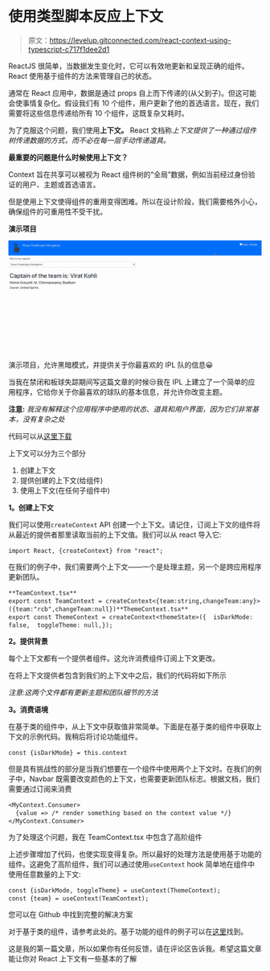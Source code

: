 # 使用类型脚本反应上下文

> 原文：<https://levelup.gitconnected.com/react-context-using-typescript-c717f1dee2d1>

ReactJS 很简单，当数据发生变化时，它可以有效地更新和呈现正确的组件。React 使用基于组件的方法来管理自己的状态。

通常在 React 应用中，数据是通过 props 自上而下传递的(从父到子)。但这可能会使事情复杂化。假设我们有 10 个组件，用户更新了他的首选语言。现在，我们需要将这些信息传递给所有 10 个组件，这既复杂又耗时。

为了克服这个问题，我们使用**上下文。** React 文档称*上下文提供了一种通过组件树传递数据的方式，而不必在每一层手动传递道具。*

**最重要的问题是什么时候使用上下文？**

Context 旨在共享可以被视为 React 组件树的“全局”数据，例如当前经过身份验证的用户、主题或首选语言。

但是使用上下文使得组件的重用变得困难。所以在设计阶段，我们需要格外小心，确保组件的可重用性不受干扰。

**演示项目**

![](img/934ccd82b0d376835a6e4903eab34f37.png)

演示项目，允许黑暗模式，并提供关于你最喜欢的 IPL 队的信息😀

当我在禁闭和板球失踪期间写这篇文章的时候😒我在 IPL 上建立了一个简单的应用程序，它给你关于你最喜欢的球队的基本信息，并允许你改变主题。

**注意:** *我没有解释这个应用程序中使用的状态、道具和用户界面，因为它们非常基本，没有复杂之处*

代码可以从[这里下载](https://github.com/suhas86/react-context-typescript)

上下文可以分为三个部分

1.  创建上下文
2.  提供创建的上下文(给组件)
3.  使用上下文(在任何子组件中)

**1。创建上下文**

我们可以使用`createContext` API 创建一个上下文。请记住，订阅上下文的组件将从最近的提供者那里读取当前的上下文值。我们可以从 react 导入它:

```
import React, {createContext} from "react";
```

在我们的例子中，我们需要两个上下文——一个是处理主题，另一个是跨应用程序更新团队。

```
**TeamContext.tsx** 
export const TeamContext = createContext<{team:string,changeTeam:any}>({team:"rcb",changeTeam:null})**ThemeContext.tsx**
export const ThemeContext = createContext<themeState>({  isDarkMode: false,  toggleTheme: null,});
```

**2。提供背景**

每个上下文都有一个提供者组件。这允许消费组件订阅上下文更改。

在将上下文提供者包含到我们的上下文中之后，我们的代码将如下所示

*注意:这两个文件都有更新主题和团队细节的方法*

**3。消费语境**

在基于类的组件中，从上下文中获取值非常简单。下面是在基于类的组件中获取上下文的示例代码。我稍后将讨论功能组件。

```
const {isDarkMode} = this.context
```

但是具有挑战性的部分是当我们想要在一个组件中使用两个上下文时。在我们的例子中，Navbar 既需要改变颜色的上下文，也需要更新团队标志。根据文档，我们需要通过订阅来消费

```
<MyContext.Consumer>
  {value => /* render something based on the context value */}
</MyContext.Consumer>
```

为了处理这个问题，我在 TeamContext.tsx 中包含了高阶组件

上述步骤增加了代码，也使实现变得复杂。所以最好的处理方法是使用基于功能的组件。这避免了高阶组件，我们可以通过使用`useContext` hook 简单地在组件中使用任意数量的上下文:

```
const {isDarkMode, toggleTheme} = useContext(ThemeContext);    
const {team} = useContext(TeamContext);
```

您可以在 Github 中找到完整的解决方案

对于基于类的组件，请参考此处的。基于功能的组件的例子可以在[这里](https://github.com/suhas86/react-context-typescript/tree/function_based_context)找到。

这是我的第一篇文章，所以如果你有任何反馈，请在评论区告诉我。希望这篇文章能让你对 React 上下文有一些基本的了解